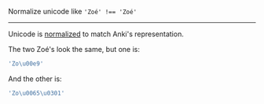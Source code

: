 Normalize unicode like `'Zoé' !== 'Zoé'`

---

Unicode is [normalized](https://www.w3.org/TR/charmod-norm/#unicodeNormalization) to match Anki's representation.

The two Zoé's look the same, but one is:

```js
'Zo\u00e9'
```

And the other is:

```js
'Zo\u0065\u0301'
```
